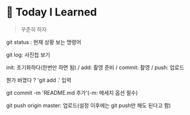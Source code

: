 # :bookmark_tabs: Today I Learned

> 꾸준히 하자

git status : 현재 상황 보는 명령어

git log: 사진첩 보기

init: 초기화하다(한번만 하면 됨) / add: 촬영 준비 / commit: 촬영 / push: 업로드

뭔가 바꼈다 ? 'git add .' 입력

git commit -m 'README.md 추가'(-m: 메세지 옵션 필수)

git push origin master: 업로드(설정 이후에는 git push만 해도 된다고 함)

